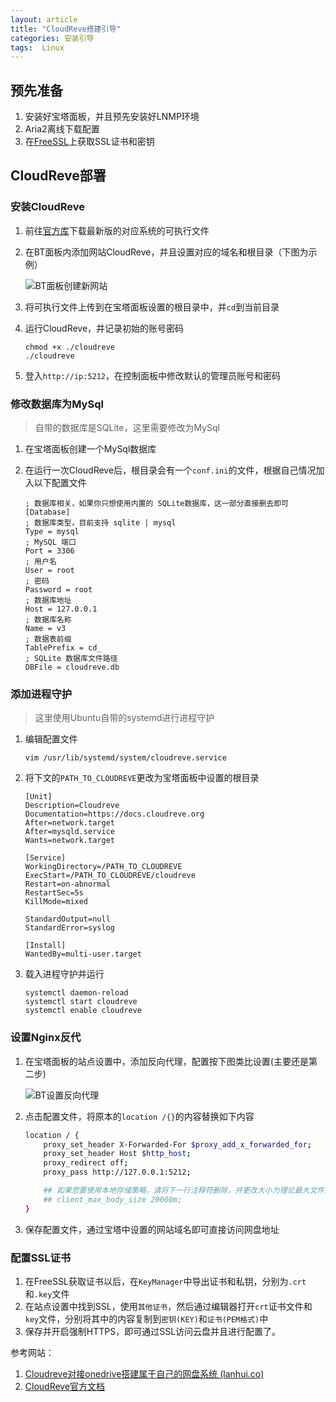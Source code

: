 ```yaml
---
layout: article
title: "CloudReve搭建引导"
categories: 安装引导
tags:  Linux
---
```


## 预先准备

1. 安装好宝塔面板，并且预先安装好LNMP环境
2. Aria2离线下载配置
3. 在[FreeSSL](https://freessl.cn)上获取SSL证书和密钥

## CloudReve部署

### 安装CloudReve

1. 前往[官方库](https://github.com/cloudreve/Cloudreve/releases)下载最新版的对应系统的可执行文件

2. 在BT面板内添加网站CloudReve，并且设置对应的域名和根目录（下图为示例）

   ![BT面板创建新网站](/2021/04/images/BT_1.png)

3. 将可执行文件上传到在宝塔面板设置的根目录中，并`cd`到当前目录

4. 运行CloudReve，并记录初始的账号密码

   ```shell
   chmod +x ./cloudreve
   ./cloudreve
   ```

5. 登入`http://ip:5212`，在控制面板中修改默认的管理员账号和密码

### 修改数据库为MySql

> 自带的数据库是SQLite，这里需要修改为MySql

1. 在宝塔面板创建一个MySql数据库

2. 在运行一次CloudReve后，根目录会有一个`conf.ini`的文件，根据自己情况加入以下配置文件

   ```shell
   ; 数据库相关，如果你只想使用内置的 SQLite数据库，这一部分直接删去即可
   [Database]
   ; 数据库类型，目前支持 sqlite | mysql
   Type = mysql
   ; MySQL 端口
   Port = 3306
   ; 用户名
   User = root
   ; 密码
   Password = root
   ; 数据库地址
   Host = 127.0.0.1
   ; 数据库名称
   Name = v3
   ; 数据表前缀
   TablePrefix = cd_
   ; SQLite 数据库文件路径
   DBFile = cloudreve.db
   ```

### 添加进程守护

> 这里使用Ubuntu自带的systemd进行进程守护

1. 编辑配置文件

   `vim /usr/lib/systemd/system/cloudreve.service`

2. 将下文的`PATH_TO_CLOUDREVE`更改为宝塔面板中设置的根目录

   ```shell
   [Unit]
   Description=Cloudreve
   Documentation=https://docs.cloudreve.org
   After=network.target
   After=mysqld.service
   Wants=network.target
   
   [Service]
   WorkingDirectory=/PATH_TO_CLOUDREVE
   ExecStart=/PATH_TO_CLOUDREVE/cloudreve
   Restart=on-abnormal
   RestartSec=5s
   KillMode=mixed
   
   StandardOutput=null
   StandardError=syslog
   
   [Install]
   WantedBy=multi-user.target
   ```

3. 载入进程守护并运行

   ```shell
   systemctl daemon-reload
   systemctl start cloudreve
   systemctl enable cloudreve
   ```

### 设置Nginx反代

1. 在宝塔面板的站点设置中，添加反向代理，配置按下图类比设置(主要还是第二步)

   ![BT设置反向代理](/2021/04/images/BT_2.png)

2. 点击配置文件，将原本的`location /{}`的内容替换如下内容

   ```bash
   location / {
       proxy_set_header X-Forwarded-For $proxy_add_x_forwarded_for;
       proxy_set_header Host $http_host;
       proxy_redirect off;
       proxy_pass http://127.0.0.1:5212;
   
       ## 如果您要使用本地存储策略，请将下一行注释符删除，并更改大小为理论最大文件尺寸
       ## client_max_body_size 20000m;
   }
   ```

3. 保存配置文件，通过宝塔中设置的网站域名即可直接访问网盘地址

### 配置SSL证书

1. 在FreeSSL获取证书以后，在`KeyManager`中导出证书和私钥，分别为`.crt`和`.key`文件
2. 在站点设置中找到SSL，使用`其他证书`，然后通过编辑器打开`crt`证书文件和`key`文件，分别将其中的内容复制到`密钥(KEY)`和`证书(PEM格式)`中
3. 保存并开启强制HTTPS，即可通过SSL访问云盘并且进行配置了。

参考网站：

1. [Cloudreve对接onedrive搭建属于自己的网盘系统 (lanhui.co)](https://blog.lanhui.co/1623.html)
2. [CloudReve官方文档](https://docs.cloudreve.org/)
